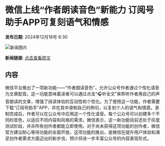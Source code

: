 # 微信上线“作者朗读音色”新能力 订阅号助手APP可复刻语气和情感

**发布日期**: 2024年12月18号 6:30

![新闻图片](https://pic.chinaz.com/picmap/thumb/201907082355001257_2.jpg)

**新闻链接**: [点击查看原文](https://www.aibase.com/zh/news/14067)

## 内容

微信平台推出了一项新功能——“作者朗读音色”，允许公众号作者通过个性化语音为文章配音。这一功能意味着读者可以通过点击“🎧听全文”来聆听作者用自己的声音朗读的文章，增强了阅读体验的互动性和个性化。为了使用这一功能，作者需要下载“订阅号助手”APP，并在其中录制自己的例句，以复刻个人的语气和情感。录制完成后，作者可以在公众号中应用这一个性化语音。每个公众号可以创建多个不同的音色，以适应不同内容和风格的需求。微信表示，这一新功能目前还处于灰度测试阶段，并非所有创作者都能立即使用。对于尚未获得这项功能的创作者，微信官方建议耐心等待功能的全面开放。这项功能的推出，是微信在提升用户体验和满足创作者需求方面迈出的新步伐，预计将进一步丰富公众号的内容表现形式。

